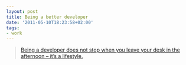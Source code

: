 ```yaml
---
layout: post
title: Being a better developer
date: '2011-05-10T18:23:58+02:00'
tags:
- work
---
```

>[Being a developer does not stop when you leave your desk in the afternoon – it’s a lifestyle.](http://blog.mostof.it/being-a-better-developer/)
